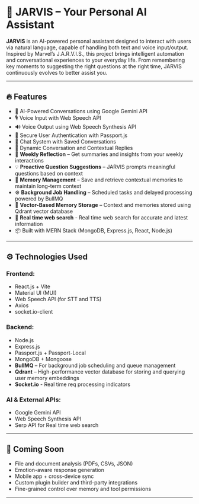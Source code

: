# 🤖 JARVIS – Your Personal AI Assistant

**JARVIS** is an AI-powered personal assistant designed to interact with users via natural language, capable of handling both text and voice input/output. Inspired by Marvel’s J.A.R.V.I.S., this project brings intelligent automation and conversational experiences to your everyday life. From remembering key moments to suggesting the right questions at the right time, JARVIS continuously evolves to better assist you.

---

## 🔥 Features

- 🧠 AI-Powered Conversations using Google Gemini API
- 🎙️ Voice Input with Web Speech API
- 🔊 Voice Output using Web Speech Synthesis API
- 🔐 Secure User Authentication with Passport.js
- 💬 Chat System with Saved Conversations
- 🧾 Dynamic Conversation and Contextual Replies
- 📅 **Weekly Reflection** – Get summaries and insights from your weekly interactions
- 💡 **Proactive Question Suggestions** – JARVIS prompts meaningful questions based on context
- 🧠 **Memory Management** – Save and retrieve contextual memories to maintain long-term context
- ⚙️ **Background Job Handling** – Scheduled tasks and delayed processing powered by BullMQ
- 📌 **Vector-Based Memory Storage** – Context and memories stored using Qdrant vector database
- 🧾 **Real time web search** - Real time web search for accurate and latest information
- 📦 Built with MERN Stack (MongoDB, Express.js, React, Node.js)

---

## ⚙️ Technologies Used

### Frontend:
- React.js + Vite
- Material UI (MUI)
- Web Speech API (for STT and TTS)
- Axios
- socket.io-client

### Backend:
- Node.js
- Express.js
- Passport.js + Passport-Local
- MongoDB + Mongoose
- **BullMQ** – For background job scheduling and queue management
- **Qdrant** – High-performance vector database for storing and querying user memory embeddings
- **Socket.io** - Real time req processing indicators

### AI & External APIs:
- Google Gemini API
- Web Speech Synthesis API
- Serp API for Real time web search

---

## 🚀 Coming Soon

- File and document analysis (PDFs, CSVs, JSON)
- Emotion-aware response generation
- Mobile app + cross-device sync
- Custom plugin builder and third-party integrations
- Fine-grained control over memory and tool permissions

---

